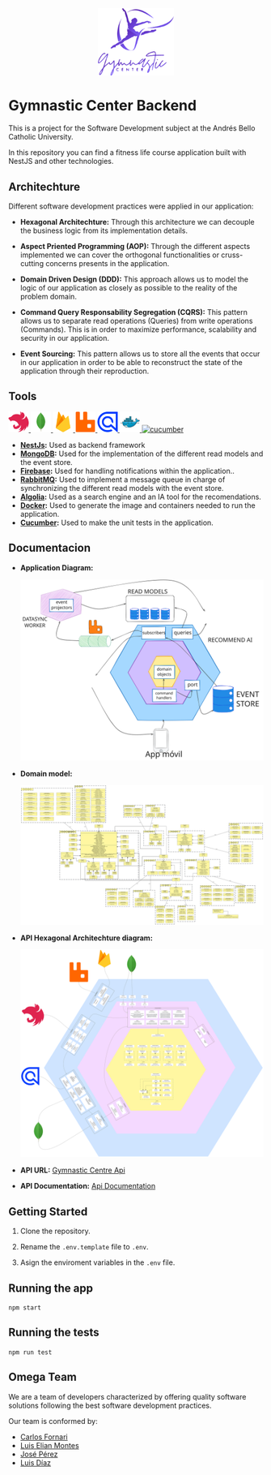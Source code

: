 <p align="center">
  <a href="https://github.com/OmegaTeamUCAB/gymnastic-center-backend/tree/main" target="blank"><img src="./docs/logo_color.png" width="150" alt="App Logo" /></a>
</p>

# Gymnastic Center Backend

This is a project for the Software Development subject at the Andrés Bello Catholic University.

In this repository you can find a fitness life course application built with NestJS and other technologies.

## Architechture 

Different software development practices were applied in our application:

- **Hexagonal Architechture:** Through this architecture we can decouple the business logic from its implementation details.

- **Aspect Priented Programming (AOP):** Through the different aspects implemented we can cover the orthogonal functionalities or cruss-cutting concerns presents in the application.

- **Domain Driven Design (DDD):** This approach allows us to model the logic of our application as closely as possible to the reality of the problem domain.

- **Command Query Responsability Segregation (CQRS):** This pattern allows us to separate read operations (Queries) from write operations (Commands). This is in order to maximize performance, scalability and security in our application.

- **Event Sourcing:** This pattern allows us to store all the events that occur in our application in order to be able to reconstruct the state of the application through their reproduction.

## Tools

<p align="left"> 

  <a href="https://nestjs.com/" target="_blank" rel="noreferrer"> <img
    src="https://raw.githubusercontent.com/devicons/devicon/master/icons/nestjs/nestjs-original.svg" alt="nestjs" width="40" height="40" /> 
  </a>
  <a href="https://www.mongodb.com/" target="_blank" rel="noreferrer"> <img src="https://raw.githubusercontent.com/devicons/devicon/master/icons/mongodb/mongodb-original.svg" alt="mongodb" width="40" height="40" /> 
  </a>
  <a href="https://www.firebase.google.com/" target="_blank" rel="noreferrer"> <img src="https://raw.githubusercontent.com/devicons/devicon/master/icons/firebase/firebase-original.svg" alt="firebase" width="40" height="40" /> 
  </a>
  <a href="https://www.rabbitmq.com/" target="_blank" rel="noreferrer"> <img src="https://raw.githubusercontent.com/devicons/devicon/master/icons/rabbitmq/rabbitmq-original.svg" alt="rabbitmq" width="40" height="40" /> 
  </a>
  <a href="https://www.algolia.com/" target="_blank" rel="noreferrer"> <img src="https://raw.githubusercontent.com/devicons/devicon/master/icons/algolia/algolia-original.svg" alt="algolia" width="40" height="40" /> 
  </a>
  <a href="https://www.docker.com/" target="_blank" rel="noreferrer"> <img src="https://raw.githubusercontent.com/devicons/devicon/master/icons/docker/docker-original.svg" alt="docker" width="40" height="40" /> 
  </a>
  <a href="https://cucumber.io/" target="_blank" rel="noreferrer"> <img src="https://seeklogo.com/images/C/cucumber-logo-D727C551CE-seeklogo.com.png" alt="cucumber" width="40" height="40" /> 
  </a>
</p>

- **[NestJs](https://nestjs.com/):** Used as backend framework
- **[MongoDB](https://www.mongodb.com/):** Used for the implementation of the different read models and the event store.
- **[Firebase](https://firebase.google.com/):** Used for handling notifications within the application..
- **[RabbitMQ](https://www.rabbitmq.com/):** Used to implement a message queue in charge of synchronizing the different read models with the event store.
- **[Algolia](https://www.algolia.com/):** Used as a search engine and an IA tool for the recomendations.
- **[Docker](https://www.docker.com/):** Used to generate the image and containers needed to run the application.
- **[Cucumber](https://cucumber.io/):** Used to make the unit tests in the application.

## Documentacion

- **Application Diagram:**

  <a href="https://github.com/OmegaTeamUCAB/gymnastic-center-backend/tree/main" target="blank"><img src="./docs/Diagrama Aplicacion.svg" width="500" alt="App Logo" /></a>

- **Domain model:**

  <a href="https://github.com/OmegaTeamUCAB/gymnastic-center-backend/tree/main" target="blank"><img src="./docs/Diagramas Omega Team - Modelo de Dominio Back.svg" width="500" alt="App Logo" /></a>


- **API Hexagonal Architechture diagram:**

  <a href="https://github.com/OmegaTeamUCAB/gymnastic-center-backend/tree/main" target="blank"><img src="./docs/Diagramas Omega Team - Arquitectura Hexagonal Back.svg" width="500" alt="App Logo" /></a>


- **API URL:** [Gymnastic Centre Api](https://gymnastic-center-uo53v.ondigitalocean.app)

- **API Documentation:** [Api Documentation](https://gymnastic-center-uo53v.ondigitalocean.app/docs)

## Getting Started

1. Clone the repository.

2. Rename the ```.env.template``` file to ```.env```.

3. Asign the enviroment variables in the ```.env``` file.

## Running the app
```
npm start
```

## Running the tests 
```
npm run test
```

## Omega Team

We are a team of developers characterized by offering quality software solutions following the best software development practices.

Our team is conformed by:

- [Carlos Fornari](https://github.com/cdfornari)
- [Luis Elian Montes](https://github.com/luiselianm)
- [José Pérez](https://github.com/joseeg-perez)
- [Luis Díaz](https://github.com/Nannd0u)
